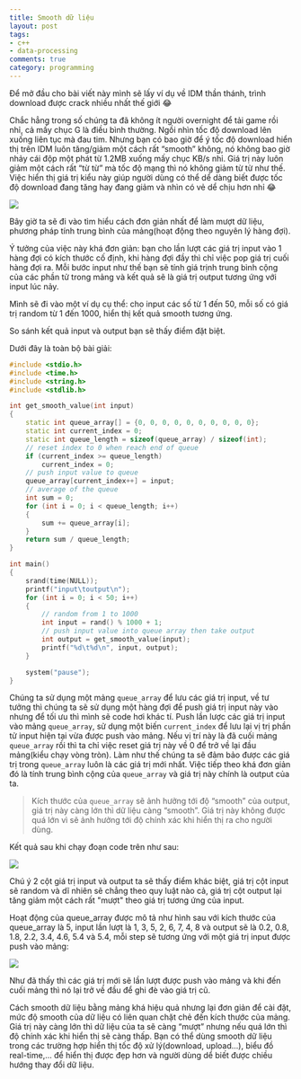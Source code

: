 ```yaml
---
title: Smooth dữ liệu
layout: post
tags:
- c++
- data-processing
comments: true
category: programming
---
```


Để mở đầu cho bài viết này mình sẽ lấy ví dụ về IDM thần thánh, trình download được crack nhiều nhất thế giới 😂

Chắc hẳng trong số chúng ta đã không ít người overnight để tải game rồi nhỉ, cả mấy chục G là điều bình thường. Ngồi nhìn tốc độ download lên xuống liên tục mà đau tim. Nhưng bạn có bao giờ để ý tốc độ download hiển thị trên IDM luôn tăng/giảm một cách rất “smooth” không, nó không bao giờ nhảy cái độp một phát từ 1.2MB xuống mấy chục KB/s nhỉ. Giá trị này luôn giảm một cách rất “từ từ” mà tốc độ mạng thì nó không giảm từ từ như thế. Việc hiển thị giá trị kiểu này giúp người dùng có thể dể dàng biết được tốc độ download đang tăng hay đang giảm và nhìn có vẻ dể chịu hơn nhỉ 😂

![](https://4.bp.blogspot.com/-ldAw_2oXfmY/V01FWfzo_7I/AAAAAAAAOqw/Z3Kif5MnIl4NRgwsXBYzlzQm7py0r1ztQCKgB/s1600/Capture.PNG)

Bây giờ ta sẽ đi vào tìm hiểu cách đơn giản nhất để làm mượt dữ liệu, phương pháp tính trung bình của mảng(hoạt động theo nguyên lý hàng đợi).

Ý tưởng của việc này khá đơn giản: bạn cho lần lượt các giá trị input vào 1 hàng đợi có kích thước cố định, khi hàng đợi đầy thì chỉ việc pop giá trị cuối hàng đợi ra. Mỗi bước input như thế bạn sẽ tính giá trịnh trung bình cộng của các phần tử trong mảng và kết quả sẽ là giá trị output tương ứng với input lúc nảy.

Mình sẽ đi vào một ví dụ cụ thể: cho input các số từ 1 đến 50, mỗi số có giá trị random từ 1 đến 1000, hiển thị kết quả smooth tương ứng.

So sánh kết quả input và output bạn sẽ thấy điểm đặt biệt.

Dưới đây là toàn bộ bài giải:

```cpp
#include <stdio.h>
#include <time.h>
#include <string.h>
#include <stdlib.h>

int get_smooth_value(int input)
{
    static int queue_array[] = {0, 0, 0, 0, 0, 0, 0, 0, 0, 0};
    static int current_index = 0;
    static int queue_length = sizeof(queue_array) / sizeof(int);
    // reset index to 0 when reach end of queue
    if (current_index >= queue_length)
        current_index = 0;
    // push input value to queue
    queue_array[current_index++] = input;
    // average of the queue
    int sum = 0;
    for (int i = 0; i < queue_length; i++)
    {
        sum += queue_array[i];
    }
    return sum / queue_length;
}

int main()
{
    srand(time(NULL));
    printf("input\toutput\n");
    for (int i = 0; i < 50; i++)
    {
        // random from 1 to 1000
        int input = rand() % 1000 + 1;
        // push input value into queue array then take output
        int output = get_smooth_value(input);
        printf("%d\t%d\n", input, output);
    }

    system("pause");
}
```

Chúng ta sử dụng một mảng `queue_array` để lưu các giá trị input, về tư tưởng thì chúng ta sẽ sử dụng một hàng đợi để push giá trị input này vào nhưng để tối ưu thì mình sẽ code hơi khác tí. Push lần lược các giá trị input vào mảng `queue_array`, sử dụng một biến `current_index` để lưu lại vị trị phần tử input hiện tại vừa được push vào mảng. Nếu vị trí này là đã cuối mảng `queue_array` rồi thì ta chỉ việc reset giá trị này về 0 để trở về lại đầu mảng(kiểu chạy vòng tròn). Làm như thế chúng ta sẽ đảm bảo được các giá trị trong `queue_array` luôn là các giá trị mới nhất. Việc tiếp theo khá đơn giản đó là tính trung bình cộng của `queue_array` và giá trị này chính là output của ta.

> Kích thước của `queue_array` sẽ ảnh hưởng tới độ “smooth” của output, giá trị này càng lớn thì dữ liệu càng “smooth”. Giá trị này không được quá lớn vì sẽ ảnh hưởng tới độ chính xác khi hiển thị ra cho người dùng.

Kết quả sau khi chạy đoạn code trên như sau:

![](https://3.bp.blogspot.com/-1Pd0e_CQxHk/V01gei3TNhI/AAAAAAAAOrI/E-7nx9wFbmoYJJd5yfkl2VozKeiAx-aIwCKgB/s1600/Capture.PNG)

Chú ý 2 cột giá trị input và output ta sẽ thấy điểm khác biệt, giá trị cột input sẽ random và dĩ nhiên sẽ chẳng theo quy luật nào cả, giá trị cột output lại tăng giảm một cách rất "mượt" theo giá trị tương ứng của input.

Hoạt động của queue_array được mô tả như hình sau với kích thước của queue_array là 5, input lần lượt là 1, 3, 5, 2, 6, 7, 4, 8 và output sẽ là 0.2, 0.8, 1.8, 2.2, 3.4, 4.6, 5.4 và 5.4, mỗi step sẽ tương ứng với một giá trị input được push vào mảng:

![](https://3.bp.blogspot.com/-xrLqBVhY3w0/V01k-bHO5DI/AAAAAAAAOrg/HXjvWni3T9Uwzch9LMmFzQA-cKS-k8FGgCKgB/s1600/Capture.PNG)

Như đã thấy thì các giá trị mới sẽ lần lượt được push vào mảng và khi đến cuối mảng thì nó lại trở về đầu để ghi đè vào giá trị cũ.

Cách smooth dữ liệu bằng mảng khá hiệu quả nhưng lại đơn giản để cài đặt, mức độ smooth của dữ liệu có liên quan chặt chẻ đến kích thước của mảng. Giá trị này càng lớn thì dữ liệu của ta sẽ càng “mượt” nhưng nếu quá lớn thì độ chính xác khi hiển thị sẽ càng thấp. Bạn có thể dùng smooth dữ liệu trong các trường hợp hiển thị tốc độ xử lý(download, upload...), biểu đồ real-time,... để hiển thị được đẹp hơn và người dùng dể biết được chiều hướng thay đổi dữ liệu.
